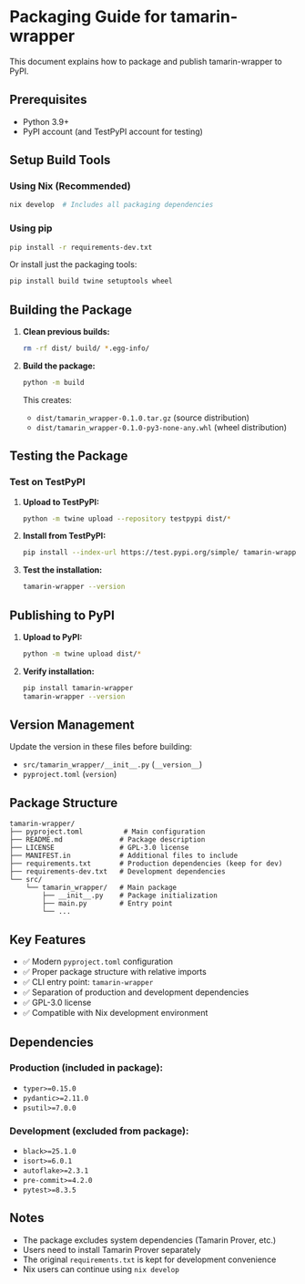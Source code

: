 # Packaging Guide for tamarin-wrapper

This document explains how to package and publish tamarin-wrapper to PyPI.

## Prerequisites

- Python 3.9+
- PyPI account (and TestPyPI account for testing)

## Setup Build Tools

### Using Nix (Recommended)

```bash
nix develop  # Includes all packaging dependencies
```

### Using pip

```bash
pip install -r requirements-dev.txt
```

Or install just the packaging tools:
```bash
pip install build twine setuptools wheel
```

## Building the Package

1. **Clean previous builds:**
   ```bash
   rm -rf dist/ build/ *.egg-info/
   ```

2. **Build the package:**
   ```bash
   python -m build
   ```

   This creates:
   - `dist/tamarin_wrapper-0.1.0.tar.gz` (source distribution)
   - `dist/tamarin_wrapper-0.1.0-py3-none-any.whl` (wheel distribution)

## Testing the Package

### Test on TestPyPI

1. **Upload to TestPyPI:**
   ```bash
   python -m twine upload --repository testpypi dist/*
   ```

2. **Install from TestPyPI:**
   ```bash
   pip install --index-url https://test.pypi.org/simple/ tamarin-wrapper
   ```

3. **Test the installation:**
   ```bash
   tamarin-wrapper --version
   ```

## Publishing to PyPI

1. **Upload to PyPI:**
   ```bash
   python -m twine upload dist/*
   ```

2. **Verify installation:**
   ```bash
   pip install tamarin-wrapper
   tamarin-wrapper --version
   ```

## Version Management

Update the version in these files before building:
- `src/tamarin_wrapper/__init__.py` (`__version__`)
- `pyproject.toml` (`version`)

## Package Structure

```
tamarin-wrapper/
├── pyproject.toml          # Main configuration
├── README.md              # Package description
├── LICENSE                # GPL-3.0 license
├── MANIFEST.in            # Additional files to include
├── requirements.txt       # Production dependencies (keep for dev)
├── requirements-dev.txt   # Development dependencies
└── src/
    └── tamarin_wrapper/   # Main package
        ├── __init__.py    # Package initialization
        ├── main.py        # Entry point
        └── ...
```

## Key Features

- ✅ Modern `pyproject.toml` configuration
- ✅ Proper package structure with relative imports
- ✅ CLI entry point: `tamarin-wrapper`
- ✅ Separation of production and development dependencies
- ✅ GPL-3.0 license
- ✅ Compatible with Nix development environment

## Dependencies

### Production (included in package):
- `typer>=0.15.0`
- `pydantic>=2.11.0`
- `psutil>=7.0.0`

### Development (excluded from package):
- `black>=25.1.0`
- `isort>=6.0.1`
- `autoflake>=2.3.1`
- `pre-commit>=4.2.0`
- `pytest>=8.3.5`

## Notes

- The package excludes system dependencies (Tamarin Prover, etc.)
- Users need to install Tamarin Prover separately
- The original `requirements.txt` is kept for development convenience
- Nix users can continue using `nix develop`
